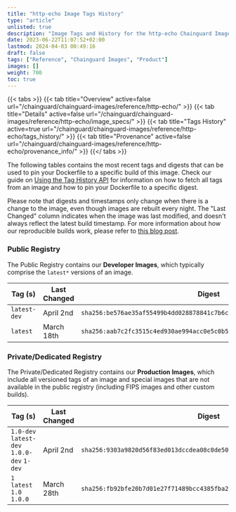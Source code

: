 ```yaml
---
title: "http-echo Image Tags History"
type: "article"
unlisted: true
description: "Image Tags and History for the http-echo Chainguard Image"
date: 2023-06-22T11:07:52+02:00
lastmod: 2024-04-03 00:49:16
draft: false
tags: ["Reference", "Chainguard Images", "Product"]
images: []
weight: 700
toc: true
---
```


{{< tabs >}}
{{< tab title="Overview" active=false url="/chainguard/chainguard-images/reference/http-echo/" >}}
{{< tab title="Details" active=false url="/chainguard/chainguard-images/reference/http-echo/image_specs/" >}}
{{< tab title="Tags History" active=true url="/chainguard/chainguard-images/reference/http-echo/tags_history/" >}}
{{< tab title="Provenance" active=false url="/chainguard/chainguard-images/reference/http-echo/provenance_info/" >}}
{{</ tabs >}}

The following tables contains the most recent tags and digests that can be used to pin your Dockerfile to a specific build of this image. Check our guide on [Using the Tag History API](/chainguard/chainguard-images/using-the-tag-history-api/) for information on how to fetch all tags from an image and how to pin your Dockerfile to a specific digest.

Please note that digests and timestamps only change when there is a change to the image, even though images are rebuilt every night. The "Last Changed" column indicates when the image was last modified, and doesn't always reflect the latest build timestamp. For more information about how our reproducible builds work, please refer to [this blog post](https://www.chainguard.dev/unchained/reproducing-chainguards-reproducible-image-builds).

### Public Registry
The Public Registry contains our **Developer Images**, which typically comprise the `latest*` versions of an image.

| Tag (s)       | Last Changed | Digest                                                                    |
|---------------|--------------|---------------------------------------------------------------------------|
|  `latest-dev` | April 2nd    | `sha256:be576ae35af55499b4dd028878841c7b6c98a54e4721caebed75e43bb835d163` |
|  `latest`     | March 18th   | `sha256:aab7c2fc3515c4ed930ae994acc0e5c0b53702bd7c615cea17a4b9ca23c89220` |


### Private/Dedicated Registry
The Private/Dedicated Registry contains our **Production Images**, which include all versioned tags of an image and special images that are not available in the public registry (including FIPS images and other custom builds).

| Tag (s)                                     | Last Changed | Digest                                                                    |
|---------------------------------------------|--------------|---------------------------------------------------------------------------|
|  `1.0-dev` `latest-dev` `1.0.0-dev` `1-dev` | April 2nd    | `sha256:9303a9820d56f83ed013dccdea08c0de509aed6852499fd683b819e385f79608` |
|  `1` `latest` `1.0` `1.0.0`                 | March 28th   | `sha256:fb92bfe20b7d01e27f71489bcc4385fba2814918ec66c23368a789d8fdd1dd1e` |


